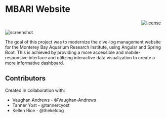 # MBARI Website

<p align="right">
  <a href="https://github.com/tterb/polr/blob/master/LICENSE"><img src="https://img.shields.io/badge/license-MIT-blue.svg" alt="license"/></a>
</p>

![screenshot](https://user-images.githubusercontent.com/16360374/58050562-88fedb00-7b04-11e9-90ca-3532e73d9c27.png)

The goal of this project was to modernize the dive-log management website for the Monterey Bay Aquarium Research Institute, using Angular and Spring Boot. This is achieved by providing a more accessible and mobile-responsive interface and utilizing interactive data visualization to create a more informative dashboard.  


## Contributors  

Created in collaboration with:  
  * Vaughan Andrews - @Vaughan-Andrews
  * Tanner Yost - @tannercyost
  * Kellen Rice - @thekeldog